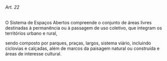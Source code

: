 
###### Art. 22
O Sistema de Espaços Abertos compreende o conjunto de áreas livres destinadas à permanência ou à passagem de uso coletivo, que integram os territórios urbano e rural,

sendo composto por parques, praças, largos, sistema viário, incluindo ciclovias e calçadas, além de marcos da paisagem natural ou construída e áreas de interesse cultural.

